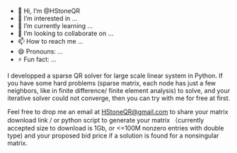 - 👋 Hi, I’m @HStoneQR
- 👀 I’m interested in ...
- 🌱 I’m currently learning ...
- 💞️ I’m looking to collaborate on ...
- 📫 How to reach me ...
- 😄 Pronouns: ...
- ⚡ Fun fact: ...

<!---
HStoneQR/HStoneQR is a ✨ special ✨ repository because its `README.md` (this file) appears on your GitHub profile.
You can click the Preview link to take a look at your changes.
--->
I developped a sparse QR solver for large scale linear system in Python. If you have some hard problems 
(sparse matrix, each node has just a few neighbors, like in finite difference/ finite element analysis) 
to solve, and your iterative solver could not converge, then you can try with me for free at first. 

Feel free to drop me an email at HStoneQR@gmail.com to share your matrix download link / or python script to 
generate your matrix （currently accepted size to download is 1Gb, or <=100M nonzero entries with double type)
and your proposed bid price if a solution is found for a nonsingular matrix. 



